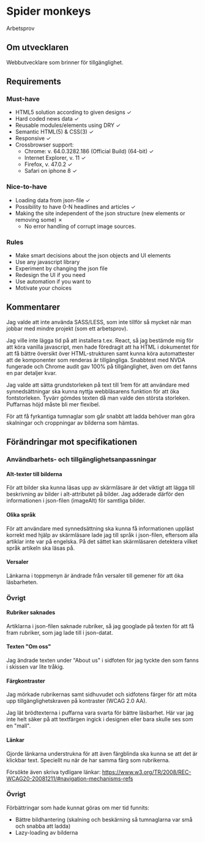 # Spider monkeys
Arbetsprov

## Om utvecklaren
Webbutvecklare som brinner för tillgänglighet.

## Requirements

### Must-have
* HTML5 solution according to given designs &check;
* Hard coded news data &check;
* Reusable modules/elements using DRY &check;
* Semantic HTML(5) & CSS(3)  &check;
* Responsive &check;
* Crossbrowser support:
  * Chrome: v. 64.0.3282.186 (Official Build) (64-bit) &check;
  * Internet Explorer, v. 11 &check;
  * Firefox, v. 47.0.2 &check;
  * Safari on iphone 8 &check;

### Nice-to-have
* Loading data from json-file  &check;
* Possibility to have 0-N headlines and articles &check;
* Making the site independent of the json structure (new elements or removing some) &cross;
  * No error handling of corrupt image sources.

### Rules
* Make smart decisions about the json objects and UI elements
* Use any javascript library
* Experiment by changing the json file
* Redesign the UI if you need
* Use automation if you want to
* Motivate your choices

## Kommentarer
Jag valde att inte använda SASS/LESS, som inte tillför så mycket när man jobbar med mindre projekt (som ett arbetsprov).

Jag ville inte lägga tid på att installera t.ex. React, så jag bestämde mig för att köra vanilla javascript, men hade föredragit att ha HTML i dokumentet för att få bättre översikt över HTML-strukturen samt kunna köra automattester att de komponenter som renderas är tillgängliga. Snabbtest med NVDA fungerade och Chrome audit gav 100% på tillgänglighet, även om det fanns en par detaljer kvar.

Jag valde att sätta grundstorleken på text till 1rem för att användare med synnedsättningar ska kunna nyttja webbläsarens funktion för att öka fontstorleken. Tyvärr gömdes texten då man valde den största storleken. Puffarnas höjd måste bli mer flexibel.

För att få fyrkantiga tumnaglar som går snabbt att ladda behöver man göra skalningar och croppningar av bilderna som hämtas.

## Förändringar mot specifikationen

### Användbarhets- och tillgänglighetsanpassningar
#### Alt-texter till bilderna
För att bilder ska kunna läsas upp av skärmläsare är det viktigt att lägga till beskrivning av bilder i alt-attributet på bilder. Jag adderade därför den informationen i json-filen (imageAlt) för samtliga bilder.

#### Olika språk
För att användare med synnedsättning ska kunna få informationen uppläst korrekt med hjälp av skärmläsare lade jag till språk i json-filen, eftersom alla artiklar inte var på engelska. På det sättet kan skärmläsaren detektera vilket språk artikeln ska läsas på.

#### Versaler
Länkarna i toppmenyn är ändrade från versaler till gemener för att öka läsbarheten.

### Övrigt
#### Rubriker saknades
Artiklarna i json-filen saknade rubriker, så jag googlade på texten för att få fram rubriker, som jag lade till i json-datat.

#### Texten "Om oss"
Jag ändrade texten under "About us" i sidfoten för jag tyckte den som fanns i skissen var lite tråkig.

#### Färgkontraster
Jag mörkade rubrikernas samt sidhuvudet och sidfotens färger för att möta upp tillgänglighetskraven på kontraster (WCAG 2.0 AA).

Jag lät brödtexterna i puffarna vara svarta för bättre läsbarhet. Här var jag inte helt säker på att textfärgen ingick i designen eller bara skulle ses som en "mall".

#### Länkar
Gjorde länkarna understrukna för att även färgblinda ska kunna se att det är klickbar text. Speciellt nu när de har samma färg som rubrikerna.

Försökte även skriva tydligare länkar: https://www.w3.org/TR/2008/REC-WCAG20-20081211/#navigation-mechanisms-refs

### Övrigt
Förbättringar som hade kunnat göras om mer tid funnits:
* Bättre bildhantering (skalning och beskärning så tumnaglarna var små och snabba att ladda)
* Lazy-loading av bilderna
